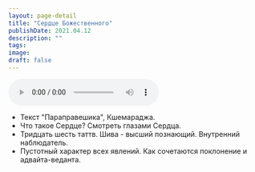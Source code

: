 ```yaml
---
layout: page-detail
title: "Сердце Божественного"
publishDate: 2021.04.12
description: ""
tags:
image:
draft: false
---
```


<audio title="2021.04.12 - Сердце Божественного.mp3" src="/upload/iblock/6cf/6cff6dc2f55808f61a761efb3f606374.mp3" controls=""></audio>

* Текст "Параправешика", Кшемараджа.
* Что такое Сердце? Смотреть глазами Сердца.
* Тридцать шесть таттв. Шива - высший познающий. Внутренний наблюдатель.
* Пустотный характер всех явлений. Как сочетаются поклонение и адвайта-веданта.

  
